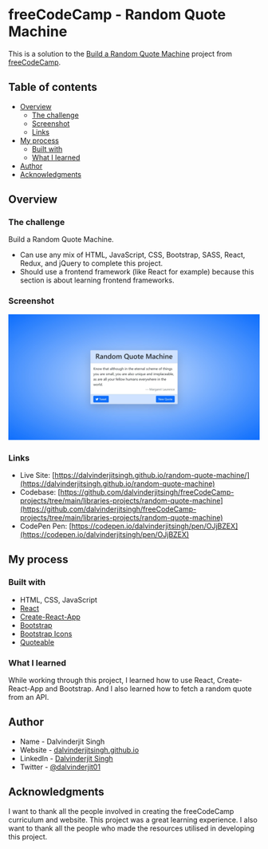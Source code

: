 # freeCodeCamp - Random Quote Machine

This is a solution to the [Build a Random Quote Machine](https://www.freecodecamp.org/learn/front-end-development-libraries/front-end-development-libraries-projects/build-a-random-quote-machine) project from [freeCodeCamp](https://www.freecodecamp.org/).

## Table of contents

- [Overview](#overview)
  - [The challenge](#the-challenge)
  - [Screenshot](#screenshot)
  - [Links](#links)
- [My process](#my-process)
  - [Built with](#built-with)
  - [What I learned](#what-i-learned)
- [Author](#author)
- [Acknowledgments](#acknowledgments)

## Overview

### The challenge

Build a Random Quote Machine.

- Can use any mix of HTML, JavaScript, CSS, Bootstrap, SASS, React, Redux, and jQuery to complete this project.
- Should use a frontend framework (like React for example) because this section is about learning frontend frameworks.

### Screenshot

![](./screenshot.jpg)

### Links

- Live Site: [https://dalvinderjitsingh.github.io/random-quote-machine/](https://dalvinderjitsingh.github.io/random-quote-machine)
- Codebase: [https://github.com/dalvinderjitsingh/freeCodeCamp-projects/tree/main/libraries-projects/random-quote-machine](https://github.com/dalvinderjitsingh/freeCodeCamp-projects/tree/main/libraries-projects/random-quote-machine)
- CodePen Pen: [https://codepen.io/dalvinderjitsingh/pen/OJjBZEX](https://codepen.io/dalvinderjitsingh/pen/OJjBZEX)

## My process

### Built with

- HTML, CSS, JavaScript
- [React](https://reactjs.org/)
- [Create-React-App](https://create-react-app.dev/)
- [Bootstrap](https://getbootstrap.com/)
- [Bootstrap Icons](https://icons.getbootstrap.com/)
- [Quoteable](https://github.com/lukePeavey/quotable)

### What I learned

While working through this project, I learned how to use React, Create-React-App and Bootstrap. And I also learned how to fetch a random quote from an API.

## Author

- Name - Dalvinderjit Singh
- Website - [dalvinderjitsingh.github.io](https://dalvinderjitsingh.github.io/)
- LinkedIn - [Dalvinderjit Singh](https://www.linkedin.com/in/dalvinderjit-singh-a40b511b7/)
- Twitter - [@dalvinderjit01](https://twitter.com/dalvinderjit01)

## Acknowledgments

I want to thank all the people involved in creating the freeCodeCamp curriculum and website. This project was a great learning experience. I also want to thank all the people who made the resources utilised in developing this project.
